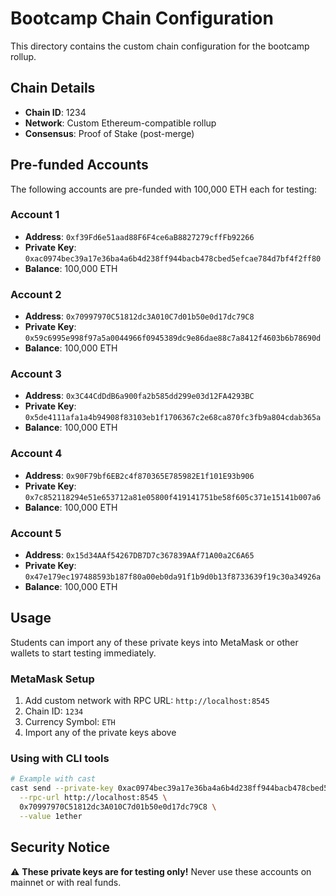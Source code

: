 # Bootcamp Chain Configuration

This directory contains the custom chain configuration for the bootcamp rollup.

## Chain Details
- **Chain ID**: 1234
- **Network**: Custom Ethereum-compatible rollup
- **Consensus**: Proof of Stake (post-merge)

## Pre-funded Accounts

The following accounts are pre-funded with 100,000 ETH each for testing:

### Account 1
- **Address**: `0xf39Fd6e51aad88F6F4ce6aB8827279cffFb92266`
- **Private Key**: `0xac0974bec39a17e36ba4a6b4d238ff944bacb478cbed5efcae784d7bf4f2ff80`
- **Balance**: 100,000 ETH

### Account 2
- **Address**: `0x70997970C51812dc3A010C7d01b50e0d17dc79C8`
- **Private Key**: `0x59c6995e998f97a5a0044966f0945389dc9e86dae88c7a8412f4603b6b78690d`
- **Balance**: 100,000 ETH

### Account 3
- **Address**: `0x3C44CdDdB6a900fa2b585dd299e03d12FA4293BC`
- **Private Key**: `0x5de4111afa1a4b94908f83103eb1f1706367c2e68ca870fc3fb9a804cdab365a`
- **Balance**: 100,000 ETH

### Account 4
- **Address**: `0x90F79bf6EB2c4f870365E785982E1f101E93b906`
- **Private Key**: `0x7c852118294e51e653712a81e05800f419141751be58f605c371e15141b007a6`
- **Balance**: 100,000 ETH

### Account 5
- **Address**: `0x15d34AAf54267DB7D7c367839AAf71A00a2C6A65`
- **Private Key**: `0x47e179ec197488593b187f80a00eb0da91f1b9d0b13f8733639f19c30a34926a`
- **Balance**: 100,000 ETH

## Usage

Students can import any of these private keys into MetaMask or other wallets to start testing immediately.

### MetaMask Setup
1. Add custom network with RPC URL: `http://localhost:8545`
2. Chain ID: `1234`
3. Currency Symbol: `ETH`
4. Import any of the private keys above

### Using with CLI tools
```bash
# Example with cast
cast send --private-key 0xac0974bec39a17e36ba4a6b4d238ff944bacb478cbed5efcae784d7bf4f2ff80 \
  --rpc-url http://localhost:8545 \
  0x70997970C51812dc3A010C7d01b50e0d17dc79C8 \
  --value 1ether
```

## Security Notice
⚠️ **These private keys are for testing only!** Never use these accounts on mainnet or with real funds.
